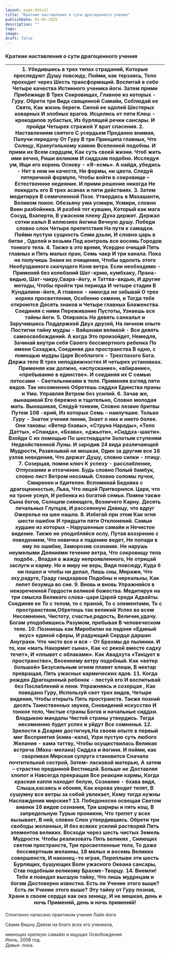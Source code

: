 ```yaml
---
layout: page-detail
title: "Краткие наставления о сути драгоценного учения"
publishDate: 01-01-2025
description: ""
tags:
image:
draft: false
---
```


### Краткие наставления о сути драгоценного учения

| **1.** Убедившись в трех типах страданий, Которые преследуют Душу повсюду, Пойми, как терзаясь, Тело проходит через Шесть трансформаций. Воспитай в себе Четыре качества Истинного ученика йоги. Затем прими Прибежище В Трех Сокровищах, Главное из которых - Гуру. Обрети три Вида священной Самайи, Соблюдай ее Свято, Как жизнь береги. Силой ее одолей Шестерых коварных И злобных врагов. Исцелись от пяти Клеш - крокодилов зубастых, Из бурлящей речки сансары. И пройди Четырех стражей У врат спасения. **2.** Наставлениям святого С усердьем Преданно внимая, Получи передачу От Гуру В три Принципа главных, Что Солнцу, Краеугольному камню Вселенной подобны. И прими их Всем сердцем, Как суть своей жизни. Чтоб жить ими вечно, Риши великим И сиддхам подобно. Исследуя ум, Ищи его корень Основу - «Я-есмь». А найдя, убедись - Нет в нем ни качеств, Ни формы, ни цвета. Следуй пятеричной формуле, Чтобы войти в сокровище – Естественное недеяние. И прими решение никогда Не покидать его В трех асанах и пяти действиях. **3.** Затем медитируя В семичленной Позе. Утвердись в Махашанти, Великом покое. Обезьяну ума усмири, Усмири, словно Воин разбойника. И разбей тот кувшин, Который как мага Сосуд, Взаперти, В ужасном плену Духа держит. Держал сотни кальп В иллюзиях йогина Вечную душу. Победи словно слон Четыре препятствия На пути к самадхи. Пойми пустую сущность Семи дхьян, И словно царь в битве , Одолей и возьми Под контроль все восемь Городов тонкого тела. **4.** Также в это время, Усердно очищай Пять главных и  Пять малых пран, Семь чакр И три канала.  Пока не получишь Знаки их очищения, Чтобы одолеть этого Необузданного скачущего Коня ветра. Если необходимо - Применяй без колебаний Шат-крию, кумбхаку, Прана-видью, Шат-чакру,Свара-йогу, и Таттва-видью, И другие методы, Чтобы пройти три периода И четыре стадии  В Кундалини-йоге, А главное - никогда не забывай О трех корнях просветления, Особенно семени, и Тогда тебе откроются Десять знаков и Четыре главных  Блаженства. Соединяя с ними Переживание Пустоты, Узнаешь все тайны йоги. **5.** Опираясь На девять санкальп и  Заручившись Поддержкой Двух друзей, На личном опыте Постигни тайну мудры - Вайшнави великой - Все девять самоосвобождений. А когда Это произойдет, Немедля, Зачинай внутри себя Своего бессмертного ребенка По имени Сахаджа, Соединяя два пространства В одно, с помощью мудры Царя Всеблагого -  Трехглазого Бога. Держа тело В трех неподвижностях И четырех установках. Применяя как должно, «испускание», «вбирание», «пребывание в единстве». И соединяя их С семью лотосами - Светильниками в теле. Применяя взгляд пяти видов. Так несомненно Обретешь сиддхи Единства праны и Ума. Управляя Ветром без усилий. **6.** Зачав же, вынашивай Его бережно и тщательно, Словно молодая мать. Вынашивая, Следуй тонким, Словно лезвие бритвы  Путем 108 -крий, Из которых Семь – наилучшие. Только Гуру - Знаток учения линии, Знает о них и никто более. Они таковы: «Ветер бхавы», «Струна Нарады»,  «Тело Датты», «Спанда», «Бхава», «джьоти»,  «Сиддха-шакти». Взойди С их помощью По шестнадцати Золотым ступеням Недвойственной Луны. И зародив 24 вида различающей  Мудрости, Развязывай не мешкая, Один за другим все 16 узлов неведения, Что держат Душу, словно силки - птицу. **7.** Созерцая, помни ключ К успеху - расслабление, Отпускание и отсечение. Будь словно Полый бамбук, словно лист  Ветром несомый. Словно соломы пучок, Смиренен и бдителен. Вспоминай Бедняка с драгоценностью,  Льва, Что овцой Притворился. Царя, что на троне уснул,  И ребенка из богатой семьи. Помни также  Сына богов, Солнцем сияющего,  Возничего Карну. Десять печальных Глупцов, И рассеянную Девицу, что вдруг Ожерелье на шее нашла. **8.** Избегай при этом Как огня шести ошибок И тридцати пяти  Отклонений. Самые худшие из которых –  Нарушенные самайи и  Нечистое видение. Также не уподобляйся ослу,  Путая воззрение с поведением, Что новичка к падению ведет, Не попади в яму по ошибке,  Заморозив сознание. Не нарушь неумелыми Деяниями течение ветра, Что сокровищу тела подобе. , Впадая в жажду непроявленного, Не отрицай заслуги и карму. Но и миру не верь, Видя повсюду, Куда б ни пошел и чтобы ни делал, Лишь сны,  Миражи,  Что эху,радуге, Граду гандхарвов Подобны и нереальны, Как лепет безумца во сне. **9.** Вновь и вновь Упражняйся в неизреченной Гордости великой божества. Медитируя на три смысла Великого слова-царя Царей среди Адвайты. Соединяя ее То с телом, то с праной, То с элементами, То с пространством,Обретешь так великий Успех во всем Несомненно, Чистоту, счастье,радость, Величие,удачу. Богам уподобившись Разумом, пребывая В человеческом теле. **10.** Познаешь как Миробалан на ладони «Единый вкус» единой сферы, И радующий Сердце даршан Ануграхи. Что чисто все и вся \- От Брахмы до пылинки. И то, как «мать Накормит сына», Как «с рекой вместе садху течет», И «плывет с облаками». Как Авадхута «Танцует в пространстве», Весеннему ветру подобный. Как «ветер большой» Безусильным огнем плавит клеши, В нектар превращая, Пять ужасных кармических ядов. **11**. Когда рожден Драгоценный ребенок - пестуй его И воспитывай без  Послаблений и лени. Упражняясь и созерцая , Как поведано Гуру,  Используй свет трех видов, Четыре видения, Чтобы открыть Пять пространств. Также познай десять Таинственных звуков, Сновидений искусство  И тонкое тело, Чистые страны Богов и начальные сиддхи. Владыкою мандалы Чистой страны утвердись. Тогда несомненно будет успех и уйдут  Все сомненья. **12.** Зрелости в Дхарме достигнув,На своем опыте в первый миг Восприятия (кама-кала),  Узри пустую суть любого  Желания - кама таттву, Чтобы осуществилась Великая встреча (Маха-мелана) Сиддха и йогини. И пойми, как сварливая Мирская супруга становится Сначала почтительной сестрой, Затем– ласковой матерью, А затем – страстно преданной  Вестницей. Больше не Доставляя хлопот и  Навсегда прекращая  Все реакции кармы, Когда красная капля находит белую, Сознание - бхава видя,  Слыша,касаясь и обоняя, Как корова уводит телят, В сушумну все ветры  за собой увлекает, Кому тогда нужны Наслаждения мирские? **13.** Победоносно освещая Светом вивеки 16 видов сознания, Три шариры и пять кош, В запредельную Турью проникни, Что трепет у всех вызывает,  В ней, словно  Слон утвердившись. Обрети три свободы желанных, И без всяких усилий растворяй Пять элементов великих. Восходи через шесть чистых  Земель Мудрости. Чтобы реализовать Пять великих , Сияющих светом пространств, Три просветленные тела, То даже бессмертным желанны, 18 малых и восемь Великих совершенств, И наконец-то играя,  Переплыви эти шесть  Бурлящих, бушующих Волн ужасного Океана сансары, Став подобным великому  Брахме-Творцу. **14.** Внемли! Тебе я поведал высшую тайну, Что лишь мудрецам и богам  Достоверно известна. Есть ли Учение этого выше?  Есть ли Учение этого выше? Эту тайну от Гуру познав,  Храни в своем сердце как ока зеницу, И не мешкая, день и ночь  Применяй, день и ночь применяй! |
| --------------------------------------------------------------------------------------------------------------------------------------------------------------------------------------------------------------------------------------------------------------------------------------------------------------------------------------------------------------------------------------------------------------------------------------------------------------------------------------------------------------------------------------------------------------------------------------------------------------------------------------------------------------------------------------------------------------------------------------------------------------------------------------------------------------------------------------------------------------------------------------------------------------------------------------------------------------------------------------------------------------------------------------------------------------------------------------------------------------------------------------------------------------------------------------------------------------------------------------------------------------------------------------------------------------------------------------------------------------------------------------------------------------------------------------------------------------------------------------------------------------------------------------------------------------------------------------------------------------------------------------------------------------------------------------------------------------------------------------------------------------------------------------------------------------------------------------------------------------------------------------------------------------------------------------------------------------------------------------------------------------------------------------------------------------------------------------------------------------------------------------------------------------------------------------------------------------------------------------------------------------------------------------------------------------------------------------------------------------------------------------------------------------------------------------------------------------------------------------------------------------------------------------------------------------------------------------------------------------------------------------------------------------------------------------------------------------------------------------------------------------------------------------------------------------------------------------------------------------------------------------------------------------------------------------------------------------------------------------------------------------------------------------------------------------------------------------------------------------------------------------------------------------------------------------------------------------------------------------------------------------------------------------------------------------------------------------------------------------------------------------------------------------------------------------------------------------------------------------------------------------------------------------------------------------------------------------------------------------------------------------------------------------------------------------------------------------------------------------------------------------------------------------------------------------------------------------------------------------------------------------------------------------------------------------------------------------------------------------------------------------------------------------------------------------------------------------------------------------------------------------------------------------------------------------------------------------------------------------------------------------------------------------------------------------------------------------------------------------------------------------------------------------------------------------------------------------------------------------------------------------------------------------------------------------------------------------------------------------------------------------------------------------------------------------------------------------------------------------------------------------------------------------------------------------------------------------------------------------------------------------------------------------------------------------------------------------------------------------------------------------------------------------------------------------------------------------------------------------------------------------------------------------------------------------------------------------------------------------------------------------------------------------------------------------------------------------------------------------------------------------------------------------------------------------------------------------------------------------------------------------------------------------------------------------------------------------------------------------------------------------------------------------------------------------------------------------------------------------------------------------------------------------------------------------------------------------------------------------------------------------------------------------------------------------------------------------------------------------------------------------------------------------------------------------------------------------------------------------------------------------------------------------------------------------------------------------------------------------------------------------------------------------------------------------------------------------------------------------------------------------------------------------------------------------------------------------------------------------------------------------------------------------------------------------------------------------------------------------------------------------------------------------------------------------------------------------------------------------------------------------------------------------------------------------------------------------------------------------------------------------------------------------------------------------------------------------------------------------------------------------------------------------------------------------------------------------------------------------------------------------------------------------------- |

  
Спонтанно написано практиком учения Лайя-йоги

Свами Вишну Девом на благо всех его учеников,

имеющих крепкую самайю и ищущих Освобождения.  
Июнь, 2008 год.  
Дивья- лока.
  
  
